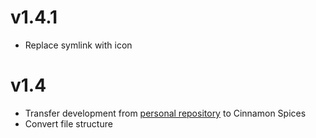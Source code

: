 # v1.4.1

- Replace symlink with icon

# v1.4

- Transfer development from [personal repository](https://github.com/xszabo3/peazip-context-menu-items-nemo) to Cinnamon Spices
- Convert file structure
